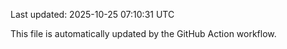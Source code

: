 Last updated: 2025-10-25 07:10:31 UTC

This file is automatically updated by the GitHub Action workflow.
